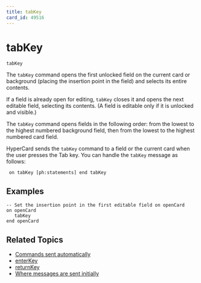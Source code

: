 ```yaml
---
title: tabKey
card_id: 49516
---
```


# tabKey

<code>tabKey</code>

The <code>tabKey</code> command opens the first unlocked field on the current card or background (placing the insertion point in the field) and selects its entire contents.

If a field is already open for editing, <code>tabKey</code> closes it and opens the next editable field, selecting its contents. (A field is editable only if it is unlocked and visible.)

The <code>tabKey</code> command opens fields in the following order: from the lowest to the highest numbered background field, then from the lowest to the highest numbered card field.

HyperCard sends the <code>tabKey</code> command to a field or the current card when the user presses the Tab key. You can handle the <code>tabKey</code> message as follows:

<code><pre>
on tabKey
  [ph:statements]
end tabKey
</pre></code>

## Examples

```
-- Set the insertion point in the first editable field on openCard
on openCard  
   tabKey  
end openCard
```

## Related Topics

* [Commands sent automatically](/HyperTalkReference/systemmessages/Commands-sent-automatically)
* [enterKey](/HyperTalkReference/commands/enterKey)
* [returnKey](/HyperTalkReference/commands/returnKey)
* [Where messages are sent initially](/HyperTalkReference/systemmessages/Where-messages-are-sent-initially)
